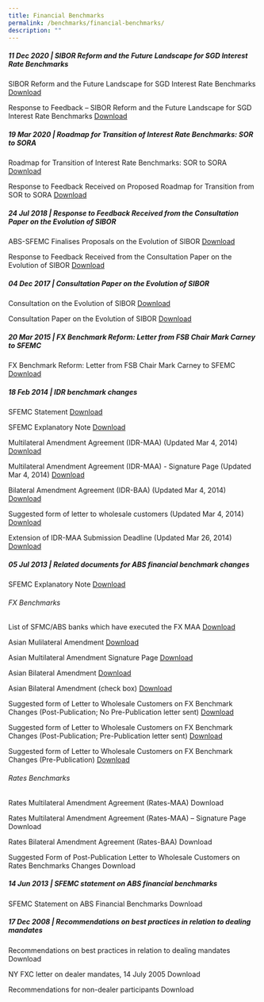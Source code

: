```yaml
---
title: Financial Benchmarks
permalink: /benchmarks/financial-benchmarks/
description: ""
---
```

##### 11 Dec 2020 | SIBOR Reform and the Future Landscape for SGD Interest Rate Benchmarks #####
SIBOR Reform and the Future Landscape for SGD Interest Rate Benchmarks
[Download](/files/Benchmarks/2020-12-11-SIBOR%20Reform%20and%20the%20Future%20Landscape%20for%20SGD%20Interest%20Rate%20Benchmarks.pdf)

Response to Feedback – SIBOR Reform and the Future Landscape for SGD Interest Rate Benchmarks
[Download](/files/Benchmarks/2020-12-11-Response%20to%20Feedback%20-%20SIBOR%20Reform%20and%20the%20Future%20Landscape%20for%20SGD%20Interest%20Rate%20Benchmarks.pdf)

##### 19 Mar 2020 | Roadmap for Transition of Interest Rate Benchmarks: SOR to SORA #####
Roadmap for Transition of Interest Rate Benchmarks: SOR to SORA
[Download](/files/Benchmarks/2020-03-19-30Aug2019-ABS-SFEMC%20Media%20Release%20on%20Roadmap%20for%20Transition%20of%20Interest%20Rate%20Benchmarks.pdf)

Response to Feedback Received on Proposed Roadmap for Transition from SOR to SORA
[Download](/files/Benchmarks/2020-03-19-Response%20to%20Feedback%20Received%20on%20Proposed%20Roadmap%20for%20Transition%20from%20SOR%20to%20SORA.pdf)

##### 24 Jul 2018 | Response to Feedback Received from the Consultation Paper on the Evolution of SIBOR #####
ABS-SFEMC Finalises Proposals on the Evolution of SIBOR
[Download](/files/Benchmarks/2018-07-24-ABS-SFEMC-finalises-proposal-evolution-SIBOR.pdf)

Response to Feedback Received from the Consultation Paper on the Evolution of SIBOR
[Download](/files/Benchmarks/2018-07-24-response-feedback-received-consultation-evolution-SIBOR.pdf)

##### 04 Dec 2017 | Consultation Paper on the Evolution of SIBOR
Consultation on the Evolution of SIBOR
[Download](/files/Benchmarks/2017-08-04-consultation-evolution-SIBOR.pdf)

Consultation Paper on the Evolution of SIBOR
[Download](/files/Benchmarks/2017-08-04-consultation-paper-evolution-SIBOR.pdf)

##### 20 Mar 2015 | FX Benchmark Reform: Letter from FSB Chair Mark Carney to SFEMC #####
FX Benchmark Reform: Letter from FSB Chair Mark Carney to SFEMC
[Download](/files/Benchmarks/2015-03-20-FX_benchmark_reforms-Letter_from_FSB_Chair.pdf)

##### 18 Feb 2014 | IDR benchmark changes #####
SFEMC Statement
[Download](/files/Benchmarks/2014-02-18-SFEMC_Statement_-_18_Feb_2014-FINAL.pdf)

SFEMC Explanatory Note
[Download](/files/Benchmarks/2014-02-18-SFEMC_Explanatory_Note_-_18_Feb_2014-FINAL.pdf)

Multilateral Amendment Agreement (IDR-MAA) (Updated Mar 4, 2014)
[Download](/files/Benchmarks/2014-02-18-IDR-MAA_2014_Mar_4.pdf)

Multilateral Amendment Agreement (IDR-MAA) - Signature Page (Updated Mar 4, 2014)
[Download](/files/Benchmarks/2014-02-18-IDR-MAA_Post-Pub_Letter_2014_Mar_4.docx)

Bilateral Amendment Agreement (IDR-BAA) (Updated Mar 4, 2014)
[Download](/files/Benchmarks/2014-02-18-IDR-BAA_2014_Mar_4.docx)

Suggested form of letter to wholesale customers (Updated Mar 4, 2014)
[Download](/files/Benchmarks/2014-02-18-FX_Post_Pub_Letter_(where_Pre_Pub_sent)_5_Jul.docx)

Extension of IDR-MAA Submission Deadline (Updated Mar 26, 2014)
[Download](/files/Benchmarks/2014-02-18-Extension_of_IDR-MAA_Submission_Deadline.pdf)

##### 05 Jul 2013 | Related documents for ABS financial benchmark changes
SFEMC Explanatory Note
[Download](/files/Benchmarks/2013-07-05-SFEMC_Explanatory_Note_5_July.pdf)

######  FX Benchmarks ###### 
List of SFMC/ABS banks which have executed the FX MAA
[Download](/files/Benchmarks/2013-07-05-FX-List_of_SFEMC_and_ABS_Banks_(FX-MAA)_[2013_08_07].pdf)

Asian Mulilateral Amendment
[Download](/files/Benchmarks/2013-07-05-FX-Asian_Multilateral_Amendment_July_5.pdf)

Asian Multilateral Amendment Signature Page
[Download](/files/Benchmarks/2013-07-05-FX-Asian_Multilateral_Amendment_Signature_Page_July_5.doc)

Asian Bilateral Amendment
[Download](/files/Benchmarks/2013-07-05-FX-Asian_Bilateral_Amendment_July_5.doc)

Asian Bilateral Amendment (check box)
[Download](/files/Benchmarks/2013-07-05-FX-Asian_Bilateral_Amendment_(check_box)_July_5.doc)

Suggested form of Letter to Wholesale Customers on FX Benchmark Changes (Post-Publication; No Pre-Publication letter sent)
[Download](/files/Benchmarks/2013-07-05-FX-Suggested_form_of_letter_to_wholesale_customers_on_FX_benchmark_changes.docx)

Suggested form of Letter to Wholesale Customers on FX Benchmark Changes (Post-Publication; Pre-Publication letter sent)
[Download](/files/Benchmarks/2013-07-05-FX_Post_Pub_Letter_(where_Pre_Pub_sent)_5_Jul.docx)

Suggested form of Letter to Wholesale Customers on FX Benchmark Changes (Pre-Publication)
[Download](/files/Benchmarks/2013-07-05-FX_Post_Pub_Letter_(where_no_Pre_Pub_sent)_5_Jul.docx)

###### Rates Benchmarks ###### 

Rates Multilateral Amendment Agreement (Rates-MAA)
Download 

Rates Multilateral Amendment Agreement (Rates-MAA) – Signature Page
Download 

Rates Bilateral Amendment Agreement (Rates-BAA)
Download 

Suggested Form of Post-Publication Letter to Wholesale Customers on Rates Benchmarks Changes
Download 

##### 14 Jun 2013 | SFEMC statement on ABS financial benchmarks #####
SFEMC Statement on ABS Financial Benchmarks
Download 

##### 17 Dec 2008 | Recommendations on best practices in relation to dealing mandates #####
Recommendations on best practices in relation to dealing mandates
Download 

NY FXC letter on dealer mandates, 14 July 2005
Download 

Recommendations for non-dealer participants
Download